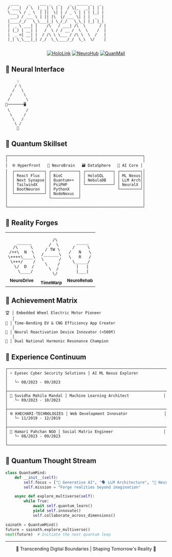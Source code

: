 ```
  ____    _    ___ _   _    _  _____ _   _ 
 / ___|  / \  |_ _| \ | |  / \|_   _| | | |
 \___ \ / _ \  | ||  \| | / _ \ | | | |_| |
  ___) / ___ \ | || |\  |/ ___ \| | |  _  |
 |____/_/   \_\___|_| \_/_/   \_\_| |_| |_|
 |  _ \ ___| |    /\   / ___| /\  \      / |
 | |_) | __| |   /  \ / / __ /  \  \    /  |
 |  _ <| __| |  / /\ \ \___ / /\ \  \  /   |
 |_| \_\___|_| /_/  \_\____/_/  \_\  \/    |
                                           
```

<div align="center">

[![HoloLink](https://img.shields.io/badge/🌐_HoloLink-000000?style=for-the-badge&logo=linkedin&logoColor=00FFFF)](https://linkedin.com/in/Sainath-Belagavi)
[![NeuroHub](https://img.shields.io/badge/🧠_NeuroHub-000000?style=for-the-badge&logo=github&logoColor=FF00FF)](https://github.com/saibelagavi)
[![QuanMail](https://img.shields.io/badge/📡_QuanMail-000000?style=for-the-badge&logo=gmail&logoColor=FFFF00)](mailto:belagavisainath1@gmail.com)

</div>

## 🔮 Neural Interface

```
     💡
    / \
   /   \
  /     \
 /       \
🧠───────🖥️
 \       /
  \     /
   \   /
    \ /
     🚀
```

## 🌌 Quantum Skillset

```
┌───────────────────────────────────────────────────────────┐
│                                                           │
│  🌐 HyperFront   🧠 NeuroBrain   🗃️ DataSphere   🤖 AI Core │
│  ┌─────────────┐ ┌────────────┐ ┌────────────┐ ┌─────────┐│
│  │ React Flux  │ │ BioC       │ │ HoloSQL    │ │ ML Nexus││
│  │ Next Synapse│ │ Quantum++  │ │ NebulaDB   │ │ LLM Arch││
│  │ TailwindX   │ │ PsiPHP     │ └────────────┘ │ NeuralX ││
│  │ BootNeuron  │ │ PythonX    │                └─────────┘│
│  └─────────────┘ │ NodeNexus  │                           │
│                  └────────────┘                           │
│                                                           │
└───────────────────────────────────────────────────────────┘
```

## 🚀 Reality Forges

<table>
<tr>
<td align="center">
<pre>
  ______
 /\     \
/++\  N  \
\++++\____\
 \+++/    /
  \/  D  /
   \____/
</pre>
<sub><b>NeuroDrive</b></sub>
</td>
<td align="center">
<pre>
   /\
  /  \
 / TW \
/______\
\      /
 \    /
  \  /
   \/
</pre>
<sub><b>TimeWarp</b></sub>
</td>
<td align="center">
<pre>
  _____
 /     \
/   N   \
\   R   /
 \_____/
  |   |
  |___|
</pre>
<sub><b>NeuroRehab</b></sub>
</td>
</tr>
</table>

## 🌟 Achievement Matrix

```
🏆 │ Embedded Wheel Electric Motor Pioneer
   │
🚀 │ Time-Bending EV & CNG Efficiency App Creator
   │
🧠 │ Neural Reactivation Device Innovator (<500₹)
   │
🎵 │ Dual National Harmonic Resonance Champion
```

## 💾 Experience Continuum

```
┌─────────────────────────────────────────────────────────────────────┐
│ ⚡ Eyesec Cyber Security Solutions │ AI ML Nexus Explorer            │
│   └─ 08/2023 - 09/2023                                              │
├─────────────────────────────────────────────────────────────────────┤
│ 🧠 Suvidha Mahila Mandal │ Machine Learning Architect               │
│   └─ 09/2023 - 10/2023                                              │
├─────────────────────────────────────────────────────────────────────┤
│ 🌐 KHECHARI-TECHNOLOGIES │ Web Development Innovator                │
│   └─ 11/2019 - 12/2019                                              │
├─────────────────────────────────────────────────────────────────────┤
│ 🤝 Hamari Pahchan NGO │ Social Matrix Engineer                      │
│   └─ 08/2023 - 09/2023                                              │
└─────────────────────────────────────────────────────────────────────┘
```

## 🌈 Quantum Thought Stream

```python
class QuantumMind:
    def __init__(self):
        self.focus = ["🧬 Generative AI", "🗣️ LLM Architecture", "🔮 Neural Interfaces"]
        self.mission = "Forge realities beyond imagination"

    async def explore_multiverse(self):
        while True:
            await self.quantum_learn()
            yield self.innovate()
            self.collaborate_across_dimensions()

sainath = QuantumMind()
future = sainath.explore_multiverse()
next(future)  # Initiate the next quantum leap
```

<div align="center">

---

🌌 Transcending Digital Boundaries | Shaping Tomorrow's Reality 🌌

</div>
